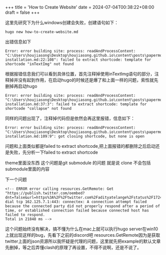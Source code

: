 +++
title = 'How to Create Website'
date = 2024-07-04T00:38:22+08:00
draft = false
+++

这里先研究下为什么windows创建会失败，创建语句如下：

    hugo new how-to-create-website.md

出错信息如下

    Error: error building site: process: readAndProcessContent: "C:\Users\houjiasong\Desktop\houjiasong.github.io\content\posts\papermod\papermod-installation.md:22:108": failed to extract shortcode: template for shortcode "inTextImg" not found

<!-- 这里是可以看到test-how-to-create-website.md是可以创建成功的 -->

根据报错信息我们可以看到具体位置，首先注释掉使用inTextImg语句的部分，注释掉并没有起到作用，在启动hugo的时候还是爆了和上面一样的问题，索性就先删掉再启动hugo

    Error: error building site: process: readAndProcessContent: "C:\Users\houjiasong\Desktop\houjiasong.github.io\content\posts\papermod\papermod-installation.md:37:3": failed to extract shortcode: template for shortcode "collapse" not found

同样的问题出现了，注释掉代码但是依然会再这里报错，信息如下：

    Error: error building site: process: readAndProcessContent: "C:\Users\houjiasong\Desktop\houjiasong.github.io\content\posts\papermod\papermod-installation.md:109:9": got closing shortcode, but none is open


问题和上面类似都是failed to extract shortcode,把上面报错的都删除之后启动还是失败，先分析一下failed to extract shortcode

theme里面没东西
这个问题是git submodule 的问题
就是说 clone 不会包括submodule里面的内容

下一个问题

    <!-- ERROR error calling resources.GetRemote: Get "https://publish.twitter.com/oembed?dnt=false&url=https%3A%2F%2Ftwitter.com%2Fadityatelange%2Fstatus%2F1724414854348357922": dial tcp 162.125.7.1:443: connectex: A connection attempt failed because the connected party did not properly respond after a period of time, or established connection failed because connected host has failed to respond.
    Total in 21848 ms -->

这个问题始终没有解决，搞不懂为什么在mac上就可以执行hugo server在win10上就出现这样的bug，先看下之前的discord吧
resources.GetRemote因为是获取twitter上面的json资源所以我怀疑是代理的问题，这里就先把example的默认文章先删掉，等之后弄懂clash的原理了再设置，不得不说啊，还是不说了。